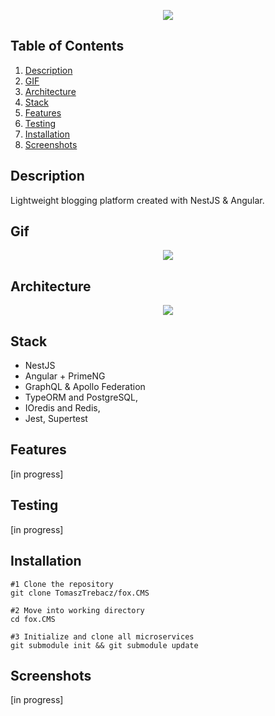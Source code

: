 <p align="center">
  <img src="https://i.ibb.co/sWjV6W5/readme-HEADER.png" />
</p>

## Table of Contents
1. [Description](#description)
2. [GIF](#gif)
3. [Architecture](#architecture)
4. [Stack](#stack)
5. [Features](#features)
6. [Testing](#testing)
7. [Installation](#installation)
8. [Screenshots](#screenshots)
## Description

Lightweight blogging platform created with NestJS & Angular.

## Gif
<p align="center">
  <img src="https://s4.gifyu.com/images/20210227133110-c31361e3d9.gif-2-mp4.com.gif" />
</p>

## Architecture
<p align="center">
  <img src="https://i.ibb.co/CK0JdCc/fox-cms-architecture.png" />
</p>

## Stack

- NestJS
- Angular + PrimeNG
- GraphQL & Apollo Federation
- TypeORM and PostgreSQL,
- IOredis and Redis,
- Jest, Supertest

## Features
[in progress]

## Testing
[in progress]
## Installation

```
#1 Clone the repository
git clone TomaszTrebacz/fox.CMS

#2 Move into working directory
cd fox.CMS

#3 Initialize and clone all microservices
git submodule init && git submodule update
```

## Screenshots
[in progress]
